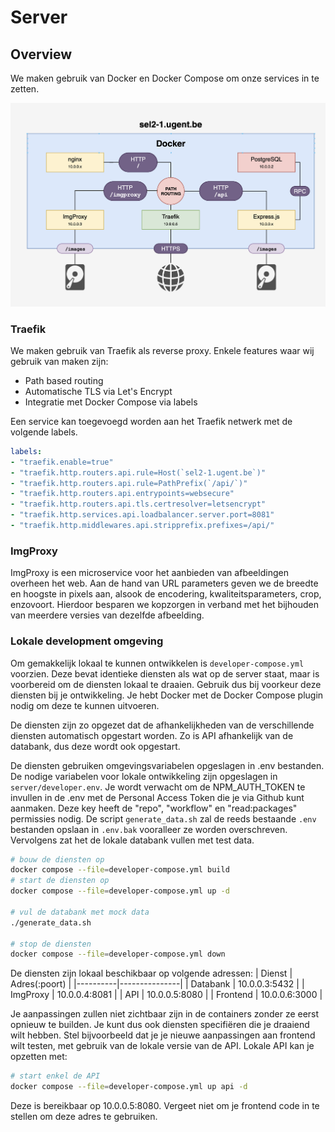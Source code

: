 # Server

## Overview

We maken gebruik van Docker en Docker Compose om onze services in te zetten.

![](./architecture.png)

### Traefik

We maken gebruik van Traefik als reverse proxy. Enkele features waar wij gebruik van maken zijn:

- Path based routing
- Automatische TLS via Let's Encrypt
- Integratie met Docker Compose via labels

Een service kan toegevoegd worden aan het Traefik netwerk met de volgende labels.

```yml
labels:
- "traefik.enable=true"
- "traefik.http.routers.api.rule=Host(`sel2-1.ugent.be`)"
- "traefik.http.routers.api.rule=PathPrefix(`/api/`)"
- "traefik.http.routers.api.entrypoints=websecure"
- "traefik.http.routers.api.tls.certresolver=letsencrypt"
- "traefik.http.services.api.loadbalancer.server.port=8081"
- "traefik.http.middlewares.api.stripprefix.prefixes=/api/"
```

### ImgProxy

ImgProxy is een microservice voor het aanbieden van afbeeldingen overheen het web. Aan de hand van URL parameters geven we de breedte en hoogste in pixels aan, alsook de encodering, kwaliteitsparameters, crop, enzovoort. Hierdoor besparen we kopzorgen in verband met het bijhouden van meerdere versies van dezelfde afbeelding.


### Lokale development omgeving
Om gemakkelijk lokaal te kunnen ontwikkelen is `developer-compose.yml` voorzien. Deze bevat identieke diensten als wat op de server staat, maar is voorbereid om de diensten lokaal te draaien.
Gebruik dus bij voorkeur deze diensten bij je ontwikkeling.
Je hebt Docker met de Docker Compose plugin nodig om deze te kunnen uitvoeren.

De diensten zijn zo opgezet dat de afhankelijkheden van de verschillende diensten automatisch opgestart worden. Zo is API afhankelijk van de databank, dus deze wordt ook opgestart.

De diensten gebruiken omgevingsvariabelen opgeslagen in .env bestanden. De nodige variabelen voor lokale ontwikkeling zijn opgeslagen in `server/developer.env`.
Je wordt verwacht om de NPM_AUTH_TOKEN te invullen in de .env met de Personal Access Token die je via Github kunt aanmaken. Deze key heeft de "repo", "workflow" en "read:packages" permissies nodig.
De script `generate_data.sh` zal de reeds bestaande `.env` bestanden opslaan in `.env.bak` vooralleer ze worden overschreven.
Vervolgens zat het de lokale databank vullen met test data.

```bash
# bouw de diensten op
docker compose --file=developer-compose.yml build
# start de diensten op
docker compose --file=developer-compose.yml up -d

# vul de databank met mock data
./generate_data.sh

# stop de diensten
docker compose --file=developer-compose.yml down
```

De diensten zijn lokaal beschikbaar op volgende adressen:
| Dienst   | Adres(:poort) |
|----------|---------------|
| Databank | 10.0.0.3:5432 |
| ImgProxy | 10.0.0.4:8081 |
| API      | 10.0.0.5:8080 |
| Frontend | 10.0.0.6:3000 |

Je aanpassingen zullen niet zichtbaar zijn in de containers zonder ze eerst opnieuw te builden.
Je kunt dus ook diensten specifiëren die je draaiend wilt hebben.
Stel bijvoorbeeld dat je je nieuwe aanpassingen aan frontend wilt testen, met gebruik van de lokale versie van de API. Lokale API kan je opzetten met:
```bash
# start enkel de API
docker compose --file=developer-compose.yml up api -d
```
Deze is bereikbaar op 10.0.0.5:8080. Vergeet niet om je frontend code in te stellen om deze adres te gebruiken.
